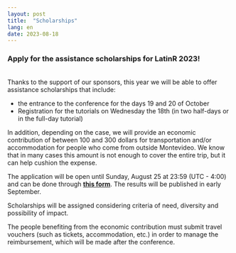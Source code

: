 ```yaml
---
layout: post
title:  "Scholarships"
lang: en
date: 2023-08-18
---
```


### Apply for the assistance scholarships for LatinR 2023!

<br>
Thanks to the support of our sponsors, this year we will be able to offer assistance scholarships that include:

- the entrance to the conference for the days 19 and 20 of October
- Registration for the tutorials on Wednesday the 18th (in two half-days or in the full-day tutorial)

In addition, depending on the case, we will provide an economic contribution of between 100 and 300 dollars for transportation and/or accommodation for people who come from outside Montevideo. We know that in many cases this amount is not enough to cover the entire trip, but it can help cushion the expense.

The application will be open until Sunday, August 25 at 23:59 (UTC - 4:00) and can be done through **[this form](https://forms.gle/eCvW3wG3fK1z7g1KA)**. The results will be published in early September.

Scholarships will be assigned considering criteria of need, diversity and possibility of impact.

The people benefiting from the economic contribution must submit travel vouchers (such as tickets, accommodation, etc.) in order to manage the reimbursement, which will be made after the conference.
